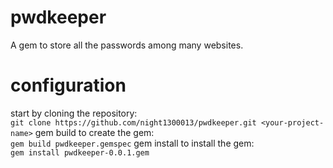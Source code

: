 # pwdkeeper
A gem to store all the passwords among many websites. 
# configuration
start by cloning the repository:<br/>
```git clone https://github.com/night1300013/pwdkeeper.git <your-project-name>```
gem build to create the gem:<br/>
```gem build pwdkeeper.gemspec```
gem install to install the gem:<br/>
```gem install pwdkeeper-0.0.1.gem```
